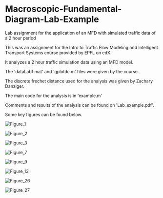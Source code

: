 # Macroscopic-Fundamental-Diagram-Lab-Example
Lab assignment for the application of an MFD with simulated traffic data of a 2 hour period

This was an assignment for the Intro to Traffic Flow Modeling and Intelligent Transport Systems course provided by EPFL on edX.

It analyzes a 2 hour traffic simulation data using an MFD model.

The 'dataLab1.mat' and 'gplotdc.m' files were given by the course.

The discrete frechet distance used for the analysis was given by Zachary Danziger.

The main code for the analysis is in 'example.m'

Comments and results of the analysis can be found on 'Lab_example.pdf'.

Some key figures can be found below.

![Figure_1](https://user-images.githubusercontent.com/28818052/144744549-7ac94c3b-1712-40cc-91f1-f6785c855843.png)

![Figure_2](https://user-images.githubusercontent.com/28818052/144744551-2e6a8440-d513-4a40-aa32-4acba7e2089a.png)

![Figure_3](https://user-images.githubusercontent.com/28818052/144744552-8bfc6c32-176c-4af9-8fb5-48eefa19a603.png)

![Figure_7](https://user-images.githubusercontent.com/28818052/144744553-64e5b70a-8c8d-450f-83ab-26b23e35ea13.png)

![Figure_9](https://user-images.githubusercontent.com/28818052/144744554-6a6d1460-b74b-4fd4-b47f-994ee15f2d18.png)

![Figure_13](https://user-images.githubusercontent.com/28818052/144744555-af7b704c-c1bf-48b5-966f-660c5b6d9ddc.png)

![Figure_26](https://user-images.githubusercontent.com/28818052/144744557-60b1020c-fff3-4edf-8663-9a3ff39f16f2.png)

![Figure_27](https://user-images.githubusercontent.com/28818052/144744558-49d69d5f-6ec5-464e-9c39-587390458fb8.png)
